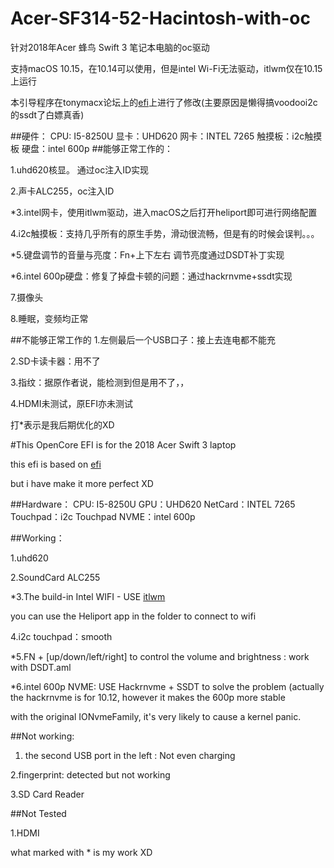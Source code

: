 # Acer-SF314-52-Hacintosh-with-oc

针对2018年Acer 蜂鸟 Swift 3 笔记本电脑的oc驱动

支持macOS 10.15，在10.14可以使用，但是intel Wi-Fi无法驱动，itlwm仅在10.15上运行

本引导程序在tonymacx论坛上的[efi](https://github.com/FallenChromium/Acer-Swift3-2018-hackintosh/blob/master/README.md)上进行了修改(主要原因是懒得搞voodooi2c的ssdt了白嫖真香)

##硬件：
CPU: I5-8250U
显卡：UHD620
网卡：INTEL 7265
触摸板：i2c触摸板
硬盘：intel 600p
##能够正常工作的：

1.uhd620核显。 通过oc注入ID实现

2.声卡ALC255，oc注入ID

*3.intel网卡，使用itlwm驱动，进入macOS之后打开heliport即可进行网络配置

4.i2c触摸板：支持几乎所有的原生手势，滑动很流畅，但是有的时候会误判。。。

*5.键盘调节的音量与亮度：Fn+上下左右 调节亮度通过DSDT补丁实现

*6.intel 600p硬盘：修复了掉盘卡顿的问题：通过hackrnvme+ssdt实现

7.摄像头

8.睡眠，变频均正常

##不能够正常工作的
1.左侧最后一个USB口子：接上去连电都不能充

2.SD卡读卡器：用不了

3.指纹：据原作者说，能检测到但是用不了，，

4.HDMI未测试，原EFI亦未测试

打*表示是我后期优化的XD



#This OpenCore EFI is for the 2018 Acer Swift 3 laptop 

this efi is based on [efi](https://github.com/FallenChromium/Acer-Swift3-2018-hackintosh/blob/master/README.md)

but i have make it more perfect XD

##Hardware：
CPU: I5-8250U
GPU：UHD620
NetCard：INTEL 7265
Touchpad：i2c Touchpad
NVME：intel 600p

##Working：

1.uhd620

2.SoundCard ALC255

*3.The build-in Intel WIFI -   USE [itlwm](https://github.com/OpenIntelWireless/itlwm)

  you can use the Heliport app in the folder to connect to wifi

4.i2c touchpad：smooth

*5.FN + [up/down/left/right] to control the volume and brightness : work with DSDT.aml

*6.intel 600p NVME: USE Hackrnvme + SSDT to solve the problem (actually the hackrnvme is for 10.12, however it makes the 600p more stable

  with the original IONvmeFamily, it's very likely to cause a kernel panic.
  
##Not working:

1. the second USB port in the left : Not even charging

2.fingerprint: detected but not working

3.SD Card Reader


##Not Tested

1.HDMI


what marked with * is my work XD 


